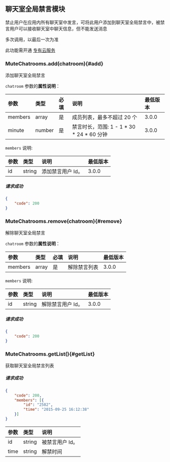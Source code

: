 ## 聊天室全局禁言模块

禁止用户在应用内所有聊天室中发言，可将此用户添加到聊天室全局禁言中，被禁言用户可以接收聊天室中聊天信息，但不能发送消息

多次调用，以最后一次为准

此功能需开通 [专有云服务](http://www.rongcloud.cn/deployment#proprietary-cloud)

### MuteChatrooms.add(chatroom){#add}

添加聊天室全局禁言

`chatroom` 参数的**属性说明**：

| 参数   	 |	类型		| 必填	| 说明 							|最低版本		|
| :----------|:--------	|:-----	|:------------------------------|:-------- |
|	members  |	array	|	是 	| 成员列表，最多不超过 20 个		|3.0.0		|
|	minute 	 |	number	|	是 	| 禁言时长，范围: 1 - 1 \* 30 \* 24 \* 60 分钟	| 3.0.0|

`members` 说明:

| 参数   	 |	类型		| 说明 							|最低版本		|
| :----------|:--------	|:------------------------------|:-------- |
|	id 		 |	string	| 添加禁言用户 Id。					| 3.0.0 |

##### 请求成功

```json
{
    "code": 200
}
```

### MuteChatrooms.remove(chatroom){#remove}

解除聊天室全局禁言

`chatroom` 参数的**属性说明**：

| 参数   	 |	类型		| 必填	| 说明 							|最低版本		|
| :----------|:--------	|:-----	|:------------------------------|:-------- |
|	members  |	array	|	是 	| 解除禁言列表 					| 3.0.0 |

`members` 说明:

| 参数   	 |	类型		| 说明 							|最低版本		|
| :----------|:--------	|:------------------------------|:-------- |
|	id 		 |	string	| 解除禁言用户 Id。					| 3.0.0 |

##### 请求成功

```json
{
    "code": 200
}
```
### MuteChatrooms.getList(){#getList}

获取聊天室全局禁言列表

##### 请求成功

```json
{
	"code": 200,
	"members": [{
		"id": "2582",
		"time": "2015-09-25 16:12:38"
	}]
}
```
| 参数   	 |	类型		| 说明 							
| :----------|:--------	|:------------------------------
|	id 		 |	string	| 被禁言用户 Id。						
|	time	 |	string	| 解禁时间						
